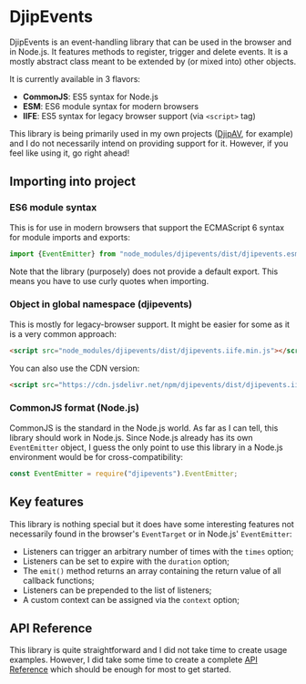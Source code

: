 # DjipEvents

DjipEvents is an event-handling library that can be used in the browser and in Node.js. It features
methods to register, trigger and delete events. It is a mostly abstract class meant to be extended 
by (or mixed into) other objects. 
 
It is currently available in 3 flavors:

  * **CommonJS**: ES5 syntax for Node.js
  * **ESM**: ES6 module syntax for modern browsers
  * **IIFE**: ES5 syntax for legacy browser support (via `<script>` tag)

This library is being primarily used in my own projects ([DjipAV](https://github.com/djipco/djipav), 
for example) and I do not necessarily intend on providing support for it. However, if you feel like 
using it, go right ahead!

## Importing into project

### ES6 module syntax

This is for use in modern browsers that support the ECMAScript 6 syntax for module imports and 
exports:

```javascript
import {EventEmitter} from "node_modules/djipevents/dist/djipevents.esm.min.js";
```
Note that the library (purposely) does not provide a default export. This means you have to use 
curly quotes when importing.

### Object in global namespace (djipevents)

This is mostly for legacy-browser support. It might be easier for some as it is a very common 
approach:

```html
<script src="node_modules/djipevents/dist/djipevents.iife.min.js"></script>
```

You can also use the CDN version:

```html
<script src="https://cdn.jsdelivr.net/npm/djipevents/dist/djipevents.iife.min.js"></script>

```

### CommonJS format (Node.js)

CommonJS is the standard in the Node.js world. As far as I can tell, this library should work in 
Node.js. Since Node.js already has its own `EventEmitter` object, I guess the only point to use this
library in a Node.js environment would be for cross-compatibility: 

```javascript
const EventEmitter = require("djipevents").EventEmitter;
```

## Key features

This library is nothing special but it does have some interesting features not necessarily found in 
the browser's `EventTarget` or in Node.js' `EventEmitter`:

  * Listeners can trigger an arbitrary number of times with the `times` option;
  * Listeners can be set to expire with the `duration` option;
  * The `emit()` method returns an array containing the return value of all callback functions;
  * Listeners can be prepended to the list of listeners;
  * A custom context can be assigned via the `context` option;

## API Reference

This library is quite straightforward and I did not take time to create usage examples. However, I 
did take some time to create a complete [API Reference](https://djipco.github.io/djipevents/) which
should be enough for most to get started.
